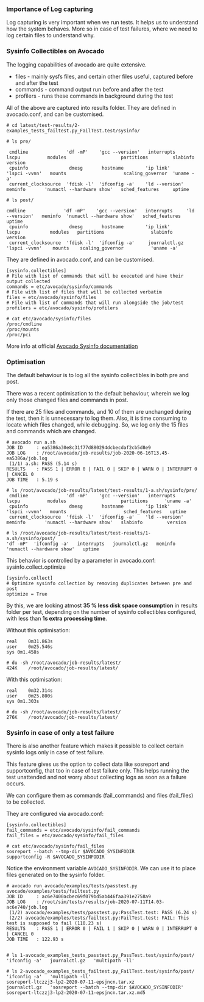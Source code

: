 
### Importance of Log capturing ###

Log capturing is very important when we run tests. It helps us to understand how the system behaves. More so in case of test failures, where we need to log certain files to understand why.

### Sysinfo Collectibles on Avocado ###

The logging capabilities of avocado are quite extensive.
* files - mainly sysfs files, and certain other files useful, captured before and after the test
* commands - command output run before and after the test
* profilers - runs these commands in background during the test

All of the above are captured into results folder. They are defined in avocado.conf, and can be customised.

```
# cd latest/test-results/2-examples_tests_failtest.py_FailTest.test/sysinfo/

# ls pre/

 cmdline              'df -mP'    'gcc --version'   interrupts      lscpu          modules                    partitions         slabinfo    version
 cpuinfo               dmesg       hostname        'ip link'       'lspci -vvnn'   mounts                     scaling_governor  'uname -a'
 current_clocksource  'fdisk -l'  'ifconfig -a'    'ld --version'   meminfo       'numactl --hardware show'   sched_features     uptime

# ls post/

cmdline              'df -mP'    'gcc --version'   interrupts     'ld --version'   meminfo  'numactl --hardware show'   sched_features   uptime
 cpuinfo               dmesg       hostname        'ip link'        lscpu           modules   partitions                 slabinfo         version
 current_clocksource  'fdisk -l'  'ifconfig -a'     journalctl.gz  'lspci -vvnn'    mounts    scaling_governor          'uname -a'

```

They are defined in avocado.conf, and can be customised.

```
[sysinfo.collectibles]
# File with list of commands that will be executed and have their output collected
commands = etc/avocado/sysinfo/commands
# File with list of files that will be collected verbatim
files = etc/avocado/sysinfo/files
# File with list of commands that will run alongside the job/test
profilers = etc/avocado/sysinfo/profilers
```


```
# cat etc/avocado/sysinfo/files
/proc/cmdline
/proc/mounts
/proc/pci
```


More info at official [Avocado Sysinfo documentation](https://avocado-framework.readthedocs.io/en/80.0/guides/user/chapters/introduction.html?highlight=sysinfo#sysinfo-collection)


### Optimisation ###

The default behaviour is to log all the sysinfo collectibles in both pre and post.

There was a recent optimisation to the default behaviour, wherein we log only those changed files and commands in post.

If there are 25 files and commands, and 10 of them are unchanged during the test, then it is unnecessary to log them. Also, it is time consuming to locate which files changed, while debugging. So, we log only the 15 files and commands which are changed.

```
# avocado run a.sh
JOB ID     : ea5386a30e8c31f77d880294dcbecdaf2cb5d8e9
JOB LOG    : /root/avocado/job-results/job-2020-06-16T13.45-ea5386a/job.log
 (1/1) a.sh: PASS (5.14 s)
RESULTS    : PASS 1 | ERROR 0 | FAIL 0 | SKIP 0 | WARN 0 | INTERRUPT 0 | CANCEL 0
JOB TIME   : 5.19 s

# ls /root/avocado/job-results/latest/test-results/1-a.sh/sysinfo/pre/
 cmdline              'df -mP'    'gcc --version'   interrupts      lscpu          modules                    partitions      'uname -a'
 cpuinfo               dmesg       hostname        'ip link'       'lspci -vvnn'   mounts                     sched_features   uptime
 current_clocksource  'fdisk -l'  'ifconfig -a'    'ld --version'   meminfo       'numactl --hardware show'   slabinfo         version

# ls /root/avocado/job-results/latest/test-results/1-a.sh/sysinfo/post/
'df -mP'  'ifconfig -a'   interrupts   journalctl.gz   meminfo  'numactl --hardware show'   uptime
```

This behavior is controlled by a parameter in avocado.conf: sysinfo.collect.optimize
```
[sysinfo.collect]
# Optimize sysinfo collection by removing duplicates between pre and post
optimize = True
```

By this, we are looking atmost **35 % less disk space consumption** in results folder per test, depending on the number of sysinfo collectibles configured, with less than **1s extra processing time**.

Without this optimisation:
```
real	0m31.863s
user	0m25.546s
sys	0m1.458s

# du -sh /root/avocado/job-results/latest/
424K	/root/avocado/job-results/latest/
```

With this optimisation:

```
real	0m32.314s
user	0m25.800s
sys	0m1.303s

# du -sh /root/avocado/job-results/latest/
276K	/root/avocado/job-results/latest/
```

### Sysinfo in case of only a test failure ###

There is also another feature which makes it possible to collect certain sysinfo logs only in case of test failure.

This feature gives us the option to collect data like sosreport and supportconfig, that too in case of test failure only.
This helps running the test unattended and not worry about collecting logs as soon as a failure occurs.

We can configure them as commands (fail_commands) and files (fail_files) to be collected.

They are configured via avocado.conf:
```
[sysinfo.collectibles]
fail_commands = etc/avocado/sysinfo/fail_commands
fail_files = etc/avocado/sysinfo/fail_files
```


```
# cat etc/avocado/sysinfo/fail_files
sosreport --batch --tmp-dir $AVOCADO_SYSINFODIR
supportconfig -R $AVOCADO_SYSINFODIR
```
Notice the environment variable `AVOCADO_SYSINFODIR`. We can use it to place files generated on to the sysinfo folder.


```
# avocado run avocado/examples/tests/passtest.py avocado/examples/tests/failtest.py
JOB ID     : ac6e7400acbec69f079bd5ab446faa391e2758a9
JOB LOG    : /root/sim/tests/results/job-2020-07-11T14.03-ac6e740/job.log
 (1/2) avocado/examples/tests/passtest.py:PassTest.test: PASS (6.24 s)
 (2/2) avocado/examples/tests/failtest.py:FailTest.test: FAIL: This test is supposed to fail (110.23 s)
RESULTS    : PASS 1 | ERROR 0 | FAIL 1 | SKIP 0 | WARN 0 | INTERRUPT 0 | CANCEL 0
JOB TIME   : 122.93 s


# ls 1-avocado_examples_tests_passtest.py_PassTest.test/sysinfo/post/
'ifconfig -a'   journalctl.gz   'multipath -ll'

# ls 2-avocado_examples_tests_failtest.py_FailTest.test/sysinfo/post/
'ifconfig -a'   'multipath -ll'                                     sosreport-ltczzj3-lp2-2020-07-11-epsjncn.tar.xz
journalctl.gz   'sosreport --batch --tmp-dir $AVOCADO_SYSINFODIR'   sosreport-ltczzj3-lp2-2020-07-11-epsjncn.tar.xz.md5
```
